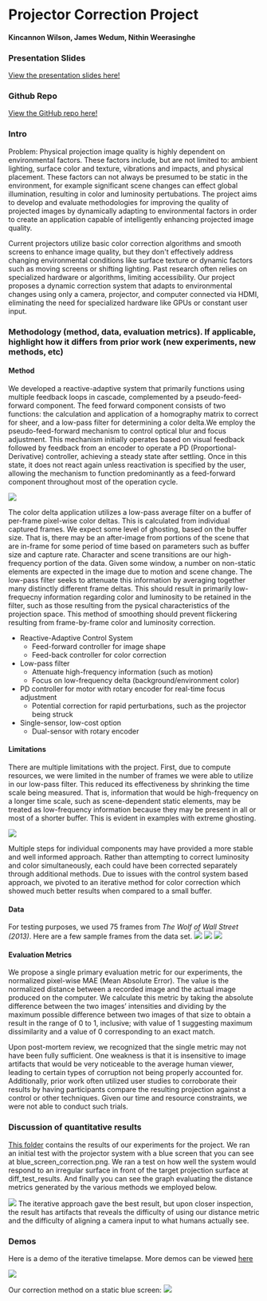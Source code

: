 # Projector Correction Project
#### Kincannon Wilson, James Wedum, Nithin Weerasinghe

### Presentation Slides
[View the presentation slides here!](./ProjCorrPres.pdf)

### Github Repo
[View the GitHub repo here!](./)

### Intro
  Problem: Physical projection image quality is highly dependent on environmental factors. These factors include, but are not limited to: ambient lighting, surface color and texture, vibrations and impacts, and physical placement. These factors can not always be presumed to be static in the environment, for example significant scene changes can effect global illumination, resulting in color and luminosity pertubations. The project aims to develop and evaluate methodologies for improving the quality of projected images by dynamically adapting to environmental factors in order to create an application capable of intelligently enhancing projected image quality.

Current projectors utilize basic color correction algorithms and smooth screens to enhance image quality, but they don't effectively address changing environmental conditions like surface texture or dynamic factors such as moving screens or shifting lighting. Past research often relies on specialized hardware or algorithms, limiting accessibility. Our project proposes a dynamic correction system that adapts to environmental changes using only a camera, projector, and computer connected via HDMI, eliminating the need for specialized hardware like GPUs or constant user input.

### Methodology (method, data, evaluation metrics). If applicable, highlight how it differs from prior work (new experiments, new methods, etc)
#### Method
We developed a reactive-adaptive system that primarily functions using multiple feedback loops in cascade, complemented by a pseudo-feed-forward component. The feed forward component consists of two functions: the calculation and application of a homography matrix to correct for sheer, and a low-pass filter for determining a color delta.We employ the pseudo-feed-forward mechanism to control optical blur and focus adjustment. This mechanism initially operates based on visual feedback followed by feedback from an encoder to operate a PD (Proportional-Derivative) controller, achieving a steady state after settling. Once in this state, it does not react again unless reactivation is specified by the user, allowing the mechanism to function predominantly as a feed-forward component throughout most of the operation cycle.

![](./ctrlFig.png)

The color delta application utilizes a low-pass average filter on a buffer of per-frame pixel-wise color deltas. This is calculated from individual captured frames. We expect some level of ghosting, based on the buffer size. That is, there may be an after-image from portions of the scene that are in-frame for some period of time based on parameters such as buffer size and capture rate. Character and scene transitions are our high-frequency portion of the data. Given some window, a number on non-static elements are expected in the image due to motion and scene change. The low-pass filter seeks to attenuate this information by averaging together many distinctly different frame deltas. This should result in primarily low-frequecny information regarding color and luminosity to be retained in the filter, such as those resulting from the pysical characteristics of the projection space. This method of smoothing should prevent flickering resulting from frame-by-frame color and luminosity correction.

- Reactive-Adaptive Control System
  - Feed-forward controller for image shape
  - Feed-back controller for color correction
- Low-pass filter
  - Attenuate high-frequency information (such as motion)
  - Focus on low-frequency delta (background/environment color)
- PD controller for motor with rotary encoder for real-time focus adjustment
  - Potential correction for rapid perturbations, such as the projector being struck
- Single-sensor, low-cost option
  - Dual-sensor with rotary encoder

#### Limitations
There are multiple limitations with the project. First, due to compute resources, we were limited in the number of frames we were able to utilize in our low-pass filter. This reduced its effectiveness by shrinking the time scale being measured. That is, information that would be high-frequency on a longer time scale, such as scene-dependent static elements, may be treated as low-frequency information because they may be present in all or most of a shorter buffer. This is evident in examples with extreme ghosting.

![](./videos/gifs/buffer.gif)

Multiple steps for individual components may have provided a more stable and well informed approach. Rather than attempting to correct luminosity and color simultaneously, each could have been corrected separately through additional methods. Due to issues with the control system based approach, we pivoted to an iterative method for color correction which showed much better results when compared to a small buffer.

#### Data
For testing purposes, we used 75 frames from *The Wolf of Wall Street (2013)*. Here are a few sample frames from the data set.
![](./test_frames/output_13.png) ![](./test_frames/output_46.png) ![](./test_frames/output_26.png)

#### Evaluation Metrics
We propose a single primary evaluation metric for our experiments, the normalized pixel-wise MAE (Mean Absolute Error). The value is the normalized distance between a recorded image and the actual image produced on the computer. We calculate this metric by taking the absolute difference between the two images’ intensities and dividing by the maximum possible difference between two images of that size to obtain a result in the range of 0 to 1, inclusive; with value of 1 suggesting maximum dissimilarity and a value of 0 corresponding to an exact match.

Upon post-mortem review, we recognized that the single metric may not have been fully sufficient. One weakness is that it is insensitive to image artifacts that would be very noticeable to the average human viewer, leading to certain types of corruption not being properly accounted for. Additionally, prior work often utilized user studies to corroborate their results by having participants compare the resulting projection against a control or other techniques. Given our time and resource constraints, we were not able to conduct such trials.


### Discussion of quantitative results
[This folder](./results) contains the results of our experiments for the project. We ran an initial test with the projector system with a blue screen that you can see at blue_screen_correction.png. We ran a test on how well the system would respond to an irregular surface in front of the target projection surface at diff_test_results. And finally you can see the graph evaluating the distance metrics generated by the various methods we employed below.

![](./results/Results.png)
The iterative approach gave the best result, but upon closer inspection, the result has artifacts that reveals the difficulty of using our distance metric and the difficulty of aligning a camera input to what humans actually see. 
### Demos
Here is a demo of the iterative timelapse. More demos can be viewed [here](./videos)

![](./videos/gifs/iterative_timelapse.gif)

Our correction method on a static blue screen:
![](./results/blue_screen_correction.png)
